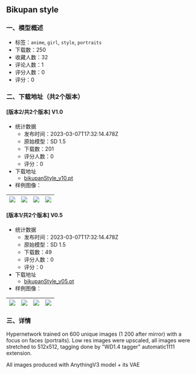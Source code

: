 ## Bikupan style
### 一、模型概述

- 标签：`anime`, `girl`, `style`, `portraits`
- 下载数：250
- 收藏人数：32
- 评论人数：1
- 评分人数：0
- 评分：0

### 二、下载地址（共2个版本）

#### [版本2/共2个版本] V1.0

- 统计数据
  - 发布时间：2023-03-07T17:32:14.478Z
  - 原始模型：SD 1.5
  - 下载数：201
  - 评分人数：0
  - 评分：0
- 下载地址
  - [bikupanStyle_v10.pt](https://civitai.com/api/download/models/19927)
- 样例图像：

| <img src="https://image.civitai.com/xG1nkqKTMzGDvpLrqFT7WA/3a2bcd9b-ee1f-43b9-6703-918cc254cf00/width=450/210160.jpeg" /> | <img src="https://image.civitai.com/xG1nkqKTMzGDvpLrqFT7WA/cc5808cf-ef10-4aff-7a53-05e0b58b7b00/width=450/210155.jpeg" /> | <img src="https://image.civitai.com/xG1nkqKTMzGDvpLrqFT7WA/77d678ef-c22a-4518-2f74-d91b51b81500/width=450/210153.jpeg" /> | <img src="https://image.civitai.com/xG1nkqKTMzGDvpLrqFT7WA/03167678-bb9c-4ab9-1dbb-ca1f8cd54500/width=450/210159.jpeg" /> |
| ---- | ---- | ---- | ---- |

#### [版本1/共2个版本] V0.5

- 统计数据
  - 发布时间：2023-03-07T17:32:14.478Z
  - 原始模型：SD 1.5
  - 下载数：49
  - 评分人数：0
  - 评分：0
- 下载地址
  - [bikupanStyle_v05.pt](https://civitai.com/api/download/models/19659)
- 样例图像：

| <img src="https://image.civitai.com/xG1nkqKTMzGDvpLrqFT7WA/73ef398c-3b5f-4706-a48e-0bc247318f00/width=450/206834.jpeg" /> | <img src="https://image.civitai.com/xG1nkqKTMzGDvpLrqFT7WA/913549b1-ecb3-48b2-040c-1efdb3074000/width=450/206838.jpeg" /> | <img src="https://image.civitai.com/xG1nkqKTMzGDvpLrqFT7WA/8f1df4b8-0dfb-4934-95a7-bbef7d495b00/width=450/206837.jpeg" /> | <img src="https://image.civitai.com/xG1nkqKTMzGDvpLrqFT7WA/dfab9311-29b3-4b29-7fab-2cc6d2645000/width=450/206836.jpeg" /> |
| ---- | ---- | ---- | ---- |


### 三、详情
<p>Hypernetwork trained on 600 unique images (1 200 after mirror) with a focus on faces (portraits). Low res images were upscaled, all images were stretched to 512x512, tagging done by "WD1.4 tagger" automatic1111 extension.</p><p></p><p>All images produced with AnythingV3 model + its VAE</p>